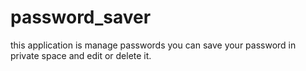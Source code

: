 # password_saver
this application is manage passwords you can save your password in private space and edit or delete it.
